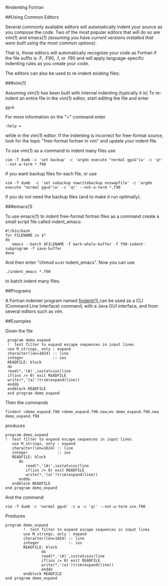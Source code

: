 #indenting Fortran

##Using Common Editors

Several commonly available editors will automatically indent your
source  as you compose the code. Two of the most popular 
editors that will do so are vim(1) and emacs(1) _(assuming you
have current versions installed that were built using the most common
options)_.
 
That is, those editors  will automatically recognize your code as
Fortran if the file suffix is .F, .F90, .f, or .f90 and will apply
language-specific indenting rules as you create your code.

The editors can also be used to re-indent existing files:

###vim(1)

Assuming vim(1) has been built with internal indenting (typically it is)
To re-indent an entire file in the vim(1) editor, start editing the file
and enter

    gg=G

For more information on the "=" command enter

    :help =

while in the vim(1) editor. If the indenting is incorrect for free-format source,
look for the topic "free-format fortran in vim" and update your indent file.

To use vim(1) as a command to indent many files use

    vim -T dumb -c 'set backup' -c 'argdo execute "normal gg=G"|w' -c 'q!' --not-a-term *.f90

if you want backup files for each file, or use

    vim -T dumb  -c 'set nobackup nowritebackup noswapfile' -c 'argdo execute "normal gg=G"|w' -c 'q!' --not-a-term *.f90

if you do not need the backup files (and to make it run optimally).

###emacs(1)

To use emacs(1) to indent free-format fortran files as a command create
a small script file called indent\_emacs:

    #!/bin/bash
    for FILENAME in $*
    do
       emacs --batch $FILENAME -f mark-whole-buffer -f f90-indent-subprogram -f save-buffer
    done

And then enter "chmod u+xr indent\_emacs". Now you can use

    ./indent_emacs *.f90

to batch indent many files.

##Programs

A Fortran indenter program named
<a href="https://sourceforge.net/projects/findent/"> findent(1) </a>
can be used as a CLI (Command Line Interface) command, with a Java GUI
interface, and from several editors such as vim.

##Examples

Given the file

     program demo_expand
     !  test filter to expand escape sequences in input lines
     use M_strings, only : expand
     character(len=1024) :: line
     integer             :: ios
     READFILE: block
     do
     read(*,'(A)',iostat=ios)line
     if(ios /= 0) exit READFILE
     write(*,'(a)')trim(expand(line))
     enddo
     endblock READFILE
     end program demo_expand

Then the commands

    findent <demo_expand.f90 >demo_expand.f90.new;mv demo_expand.f90.new demo_expand.f90

produces

    program demo_expand
    !  test filter to expand escape sequences in input lines
       use M_strings, only : expand
       character(len=1024) :: line
       integer             :: ios
       READFILE: block
          do
             read(*,'(A)',iostat=ios)line
             if(ios /= 0) exit READFILE
             write(*,'(a)')trim(expand(line))
          enddo
       endblock READFILE
    end program demo_expand

And the command

    vim -T dumb -c 'normal gg=G' -c w -c 'q!' --not-a-term xxx.f90

Produces

    program demo_expand
            !  test filter to expand escape sequences in input lines
            use M_strings, only : expand
            character(len=1024) :: line
            integer             :: ios
            READFILE: block
                    do
                    read(*,'(A)',iostat=ios)line
                    if(ios /= 0) exit READFILE
                    write(*,'(a)')trim(expand(line))
                    enddo
            endblock READFILE
    end program demo_expand
